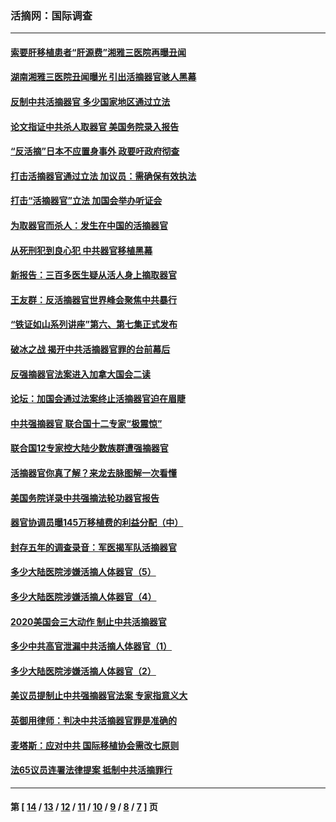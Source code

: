 ### 活摘网：国际调查
---
#### [索要肝移植患者“肝源费”湘雅三医院再曝丑闻](../../pages/nf5947/n14055320.md?10030430) 
#### [湖南湘雅三医院丑闻曝光 引出活摘器官骇人黑幕](../../pages/nf5947/n14051847.md?10030430) 
#### [反制中共活摘器官 多少国家地区通过立法](../../pages/nf5947/n14009863.md?10030430) 
#### [论文指证中共杀人取器官 美国务院录入报告](../../pages/nf5947/n13999890.md?10030430) 
#### [“反活摘”日本不应置身事外 政要吁政府彻查](../../pages/nf5947/n13971188.md?10030430) 
#### [打击活摘器官通过立法 加议员：需确保有效执法](../../pages/nf5947/n13886356.md?10030430) 
#### [打击“活摘器官”立法 加国会举办听证会](../../pages/nf5947/n13869362.md?10030430) 
#### [为取器官而杀人：发生在中国的活摘器官](../../pages/nf5947/n13794731.md?10030430) 
#### [从死刑犯到良心犯 中共器官移植黑幕](../../pages/nf5947/n13764669.md?10030430) 
#### [新报告：三百多医生疑从活人身上摘取器官](../../pages/nf5947/n13703044.md?10030430) 
#### [王友群：反活摘器官世界峰会聚焦中共暴行](../../pages/nf5947/n13250738.md?10030430) 
#### [“铁证如山系列讲座”第六、第七集正式发布](../../pages/nf5947/n13106287.md?10030430) 
#### [破冰之战 揭开中共活摘器官罪的台前幕后](../../pages/nf5947/n13082457.md?10030430) 
#### [反强摘器官法案进入加拿大国会二读](../../pages/nf5947/n13033450.md?10030430) 
#### [论坛：加国会通过法案终止活摘器官迫在眉睫](../../pages/nf5947/n13029839.md?10030430) 
#### [中共强摘器官 联合国十二专家“极震惊”](../../pages/nf5947/n13024313.md?10030430) 
#### [联合国12专家控大陆少数族群遭强摘器官](../../pages/nf5947/n13023877.md?10030430) 
#### [活摘器官你真了解？来龙去脉图解一次看懂](../../pages/nf5947/n13013820.md?10030430) 
#### [美国务院详录中共强摘法轮功器官报告](../../pages/nf5947/n12944519.md?10030430) 
#### [器官协调员曝145万移植费的利益分配（中）](../../pages/nf5947/n12894547.md?10030430) 
#### [封存五年的调查录音：军医揭军队活摘器官](../../pages/nf5947/n12798692.md?10030430) 
#### [多少大陆医院涉嫌活摘人体器官（5）](../../pages/nf5947/n12768383.md?10030430) 
#### [多少大陆医院涉嫌活摘人体器官（4）](../../pages/nf5947/n12664434.md?10030430) 
#### [2020美国会三大动作 制止中共活摘器官](../../pages/nf5947/n12682004.md?10030430) 
#### [多少中共高官泄漏中共活摘人体器官（1）](../../pages/nf5947/n12671234.md?10030430) 
#### [多少大陆医院涉嫌活摘人体器官（2）](../../pages/nf5947/n12655589.md?10030430) 
#### [美议员提制止中共强摘器官法案 专家指意义大](../../pages/nf5947/n12630561.md?10030430) 
#### [英御用律师：判决中共活摘器官罪是准确的](../../pages/nf5947/n12580740.md?10030430) 
#### [麦塔斯：应对中共 国际移植协会需改七原则](../../pages/nf5947/n12514711.md?10030430) 
#### [法65议员连署法律提案 抵制中共活摘罪行](../../pages/nf5947/n12437047.md?10030430) 

---
#### 第 [ [14](./14.md?10030430) / [13](./13.md?10030430) / [12](./12.md?10030430) / [11](./11.md?10030430) / [10](./10.md?10030430) / [9](./9.md?10030430) / [8](./8.md?10030430) / [7](./7.md?10030430) ] 页

